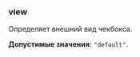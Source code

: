 ### view

Определяет внешний вид чекбокса.

<!-- props:start -->
**Допустимые значения:** `"default"`.
<!-- props:end -->
